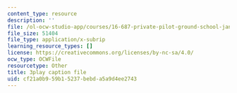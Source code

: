 ```yaml
---
content_type: resource
description: ''
file: /ol-ocw-studio-app/courses/16-687-private-pilot-ground-school-january-iap-2019/cf21a0b959b15237bebda5a9d4ee2743_802a1jvk5Ck.vtt
file_size: 51404
file_type: application/x-subrip
learning_resource_types: []
license: https://creativecommons.org/licenses/by-nc-sa/4.0/
ocw_type: OCWFile
resourcetype: Other
title: 3play caption file
uid: cf21a0b9-59b1-5237-bebd-a5a9d4ee2743
---
```

